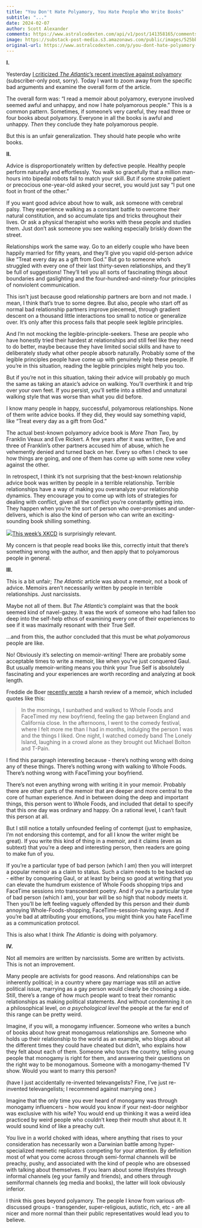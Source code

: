 ```yaml
---
title: "You Don't Hate Polyamory, You Hate People Who Write Books"
subtitle: "..."
date: 2024-02-07
author: Scott Alexander
comments: https://www.astralcodexten.com/api/v1/post/141358165/comments?&all_comments=true
image: https://substack-post-media.s3.amazonaws.com/public/images/525bbd7f-844c-402e-b363-1458475892db_291x173.jpeg
original-url: https://www.astralcodexten.com/p/you-dont-hate-polyamory-you-hate
---
```

**I.**

Yesterday [I criticized ](/p/contra-the-atlantic-on-polyamory)_[The Atlantic](/p/contra-the-atlantic-on-polyamory)_[’s recent invective against polyamory](/p/contra-the-atlantic-on-polyamory) (subscriber-only post, sorry). Today I want to zoom away from the specific bad arguments and examine the overall form of the article.

The overall form was: “I read a memoir about polyamory, everyone involved seemed awful and unhappy, and now I hate polyamorous people.” This is a common pattern. Sometimes, if someone’s very careful, they read three or four books about polyamory. Everyone in all the books is awful and unhappy. _Then_ they conclude they hate polyamorous people.

But this is an unfair generalization. They should hate people who write books.

**II.**

Advice is disproportionately written by defective people. Healthy people perform naturally and effortlessly. You walk so gracefully that a million man-hours into bipedal robots fail to match your skill. But if some stroke patient or precocious one-year-old asked your secret, you would just say “I put one foot in front of the other.”

If you want good advice about how to walk, ask someone with cerebral palsy. They experience walking as a constant battle to overcome their natural constitution, and so accumulate tips and tricks throughout their lives. Or ask a physical therapist who works with these people and studies them. Just don’t ask someone you see walking especially briskly down the street.

Relationships work the same way. Go to an elderly couple who have been happily married for fifty years, and they’ll give you vapid old-person advice like “Treat every day as a gift from God.” But go to someone who’s struggled with every one of their last thirty-seven relationships, and they’ll be full of suggestions! They’ll tell you all sorts of fascinating things about boundaries and gaslighting and the four-hundred-and-ninety-four principles of nonviolent communication. 

This isn’t just because good relationship partners are born and not made. I mean, I think that’s true to some degree. But also, people who start off as normal bad relationship partners improve piecemeal, through gradient descent on a thousand little interactions too small to notice or generalize over. It’s only after this process fails that people seek legible principles.

And I’m not mocking the legible-principle-seekers. These are people who have honestly tried their hardest at relationships and still feel like they need to do better, maybe because they have limited social skills and have to deliberately study what other people absorb naturally. Probably some of the legible principles people have come up with genuinely help these people. If you’re in this situation, reading the legible principles might help you too.

But if you’re not in this situation, taking their advice will probably go much the same as taking an ataxic’s advice on walking. You’ll overthink it and trip over your own feet. If you persist, you’ll settle into a stilted and unnatural walking style that was worse than what you did before. 

I know many people in happy, successful, polyamorous relationships. None of them write advice books. If they did, they would say something vapid, like “Treat every day as a gift from God.” 

The actual best-known polyamory advice book is _More Than Two,_ by Franklin Veaux and Eve Rickert. A few years after it was written, Eve and three of Franklin’s other partners accused him of abuse, which he vehemently denied and turned back on her. Every so often I check to see how things are going, and one of them has come up with some new volley against the other. 

In retrospect, I think it’s not surprising that the best-known relationship advice book was written by people in a terrible relationship. Terrible relationships have a way of making you overanalyze your relationship dynamics. They encourage you to come up with lots of strategies for dealing with conflict, given all the conflict you’re constantly getting into. They happen when you’re the sort of person who over-promises and under-delivers, which is also the kind of person who can write an exciting-sounding book shilling something.

[![](https://substackcdn.com/image/fetch/w_1456,c_limit,f_auto,q_auto:good,fl_progressive:steep/https%3A%2F%2Fsubstack-post-media.s3.amazonaws.com%2Fpublic%2Fimages%2Fae680def-3ac3-4845-b768-87f2f6b5b0b4_752x248.png)](https://substackcdn.com/image/fetch/f_auto,q_auto:good,fl_progressive:steep/https%3A%2F%2Fsubstack-post-media.s3.amazonaws.com%2Fpublic%2Fimages%2Fae680def-3ac3-4845-b768-87f2f6b5b0b4_752x248.png)[This week’s XKCD](https://xkcd.com/2890/) is surprisingly relevant.

My concern is that people read books like this, correctly intuit that there’s something wrong with the author, and then apply that to polyamorous people in general.

**III.**

This is a bit unfair; _The_ _Atlantic_ article was about a memoir, not a book of advice. Memoirs aren’t necessarily written by people in terrible relationships. Just narcissists.

Maybe not all of them. But _The Atlantic’s_ complaint was that the book seemed kind of navel-gazey. It was the work of someone who had fallen too deep into the self-help ethos of examining every one of their experiences to see if it was maximally resonant with their True Self.

…and from this, the author concluded that this must be what _polyamorous_ people are like.

No! Obviously it’s selecting on memoir-writing! There are probably some acceptable times to write a memoir, like when you’ve just conquered Gaul. But usually memoir-writing means you think your True Self is absolutely fascinating and your experiences are worth recording and analyzing at book length. 

Freddie de Boer [recently wrote](https://freddiedeboer.substack.com/p/about-marianne-eloises-response-to) a harsh review of a memoir, which included quotes like this:

> In the mornings, I sunbathed and walked to Whole Foods and FaceTimed my new boyfriend, feeling the gap between England and California close. In the afternoons, I went to the comedy festival, where I felt more me than I had in months, indulging the person I was and the things I liked. One night, I watched comedy band The Lonely Island, laughing in a crowd alone as they brought out Michael Bolton and T-Pain.

I find this paragraph interesting because - there’s nothing wrong with doing any of these things. There’s nothing wrong with walking to Whole Foods. There’s nothing wrong with FaceTiming your boyfriend.

There’s not even anything wrong with writing it in your memoir. Probably there are other parts of the memoir that are deeper and more central to the core of human experience. And in between doing the deep and important things, this person went to Whole Foods, and included that detail to specify that this one day was ordinary and happy. On a rational level, I can’t fault this person at all.

But I still notice a totally unfounded feeling of contempt (just to emphasize, I’m not endorsing this contempt, and for all I know the writer might be great). If you write this kind of thing in a memoir, and it claims (even as subtext) that you’re a deep and interesting person, then readers are going to make fun of you.

If you’re a particular type of bad person (which I am) then you will interpret a popular memoir as a claim to status. Such a claim needs to be backed up - either by conquering Gaul, or at least by being so good at writing that you can elevate the humdrum existence of Whole Foods shopping trips and FaceTime sessions into transcendent poetry. And if you’re a particular type of bad person (which I am), your bar will be so high that nobody meets it. Then you’ll be left feeling vaguely offended by this person and their dumb annoying Whole-Foods-shopping, FaceTime-session-having ways. And if you’re bad at attributing your emotions, you might think you hate FaceTime as a communication protocol.

This is also what I think _The Atlantic_ is doing with polyamory.

**IV.**

Not all memoirs are written by narcissists. Some are written by activists. This is not an improvement.

Many people are activists for good reasons. And relationships can be inherently political; in a country where gay marriage was still an active political issue, marrying as a gay person would clearly be choosing a side. Still, there’s a range of how much people want to treat their romantic relationships as making political statements. And without condemning it on a philosophical level, _on a_ _psychological_ _level_ the people at the far end of this range can be pretty weird.

Imagine, if you will, a monogamy influencer. Someone who writes a bunch of books about how great monogamous relationships are. Someone who holds up their relationship to the world as an example, who blogs about all the different times they could have cheated but didn’t, who explains how they felt about each of them. Someone who tours the country, telling young people that monogamy is right for them, and answering their questions on the right way to be monogamous. Someone with a monogamy-themed TV show. Would you want to marry this person?

(have I just accidentally re-invented televangelists? Fine, I’ve just re-invented televangelists; I recommend against marrying one.)

Imagine that the only time you ever heard of monogamy was through monogamy influencers - how would you know if your next-door neighbor was exclusive with his wife? You would end up thinking it was a weird idea practiced by weird people who couldn’t keep their mouth shut about it. It would sound kind of like a preachy cult.

You live in a world choked with ideas, where anything that rises to your consideration has necessarily won a Darwinian battle among hyper-specialized memetic replicators competing for your attention. By definition most of what you come across through semi-formal channels will be preachy, pushy, and associated with the kind of people who are obsessed with talking about themselves. If you learn about some lifestyles through informal channels (eg your family and friends), and others through semiformal channels (eg media and books), the latter will look obviously inferior.

I think this goes beyond polyamory. The people I know from various oft-discussed groups - transgender, super-religious, autistic, rich, etc - are all nicer and more normal than their public representatives would lead you to believe.
